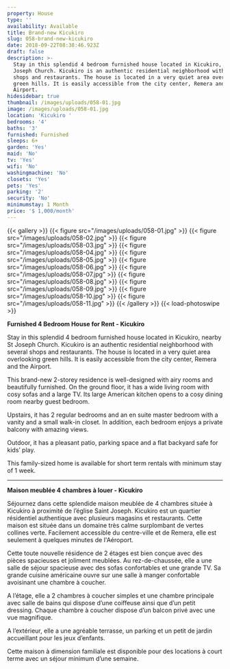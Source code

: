 ```yaml
---
property: House
type: ''
availability: Available
title: Brand-new Kicukiro
slug: 058-brand-new-kicukiro
date: 2018-09-22T08:38:46.923Z
draft: false
description: >-
  Stay in this splendid 4 bedroom furnished house located in Kicukiro, nearby St
  Joseph Church. Kicukiro is an authentic residential neighborhood with several
  shops and restaurants. The house is located in a very quiet area overlooking
  green hills. It is easily accessible from the city center, Remera and the
  Airport.
hidesidebar: true
thumbnail: /images/uploads/058-01.jpg
image: /images/uploads/058-01.jpg
location: 'Kicukiro '
bedrooms: '4'
baths: '3'
furnished: Furnished
sleeps: 6+
garden: 'Yes'
maid: 'No'
tv: 'Yes'
wifi: 'No'
washingmachine: 'No'
closets: 'Yes'
pets: 'Yes'
parking: '2'
security: 'No'
minimumstay: 1 Month
price: '$ 1,000/month'
---
```

{{< gallery >}}
{{< figure src="/images/uploads/058-01.jpg" >}}
{{< figure src="/images/uploads/058-02.jpg" >}}
{{< figure src="/images/uploads/058-03.jpg" >}}
{{< figure src="/images/uploads/058-04.jpg" >}}
{{< figure src="/images/uploads/058-05.jpg" >}}
{{< figure src="/images/uploads/058-06.jpg" >}}
{{< figure src="/images/uploads/058-07.jpg" >}}
{{< figure src="/images/uploads/058-08.jpg" >}}
{{< figure src="/images/uploads/058-09.jpg" >}}
{{< figure src="/images/uploads/058-10.jpg" >}}
{{< figure src="/images/uploads/058-11.jpg" >}}
{{< /gallery >}}
{{< load-photoswipe >}}

**Furnished 4 Bedroom House for Rent - Kicukiro**

Stay in this splendid 4 bedroom furnished house located in Kicukiro, nearby St Joseph Church. Kicukiro is an authentic residential neighborhood with several shops and restaurants. The house is located in a very quiet area overlooking green hills. It is easily accessible from the city center, Remera and the Airport. 

This brand-new 2-storey residence is well-designed with airy rooms and beautifully furnished. On the ground floor, it has a wide living room with cosy sofas and a large TV. Its large American kitchen opens to a cosy dining room nearby guest bedroom.

Upstairs, it has 2 regular bedrooms and an en suite master bedroom with a vanity and a small walk-in closet. In addition, each bedroom enjoys a private balcony with amazing views.

Outdoor, it has a pleasant patio, parking space and a flat backyard safe for kids’ play.  

This family-sized home is available for short term rentals with minimum stay of 1 week.                           

- - -

**Maison meublée 4 chambres à louer - Kicukiro**

Séjournez dans cette splendide maison meublée de 4 chambres située à Kicukiro à proximité de l’église Saint Joseph. Kicukiro est un quartier résidentiel authentique avec plusieurs magasins et restaurants. Cette maison est située dans un domaine très calme surplombant de vertes collines verte. Facilement accessible du centre-ville et de Remera, elle est seulement à quelques minutes de l'Aéroport.

Cette toute nouvelle résidence de 2 étages est bien conçue avec des pièces spacieuses et joliment meublées. Au rez-de-chaussée, elle a une salle de séjour spacieuse avec des sofas confortables et une grande TV. Sa grande cuisine américaine ouvre sur une salle à manger confortable avoisinant une chambre à coucher. 

A l’étage, elle a 2 chambres à coucher simples et une chambre principale avec salle de bains qui dispose d’une coiffeuse ainsi que d’un petit dressing. Chaque chambre à coucher dispose d’un balcon privé avec une vue magnifique.

A l’extérieur, elle a une agréable terrasse, un parking et un petit de jardin accueillant pour les jeux d’enfants.

Cette maison à dimension familiale est disponible pour des locations à court terme avec un séjour minimum d’une semaine.
